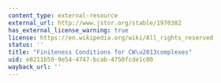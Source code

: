 ```yaml
---
content_type: external-resource
external_url: http://www.jstor.org/stable/1970382
has_external_license_warning: true
license: https://en.wikipedia.org/wiki/All_rights_reserved
status: ''
title: "Finiteness Conditions for CW\u2013complexes"
uid: e8211b59-9e54-4747-bcab-4750fcde1c00
wayback_url: ''
---
```

